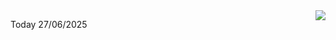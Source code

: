 <img align="right" src="https://media.giphy.com/media/M9gbBd9nbDrOTu1Mqx/giphy.gif">


Today 27/06/2025
